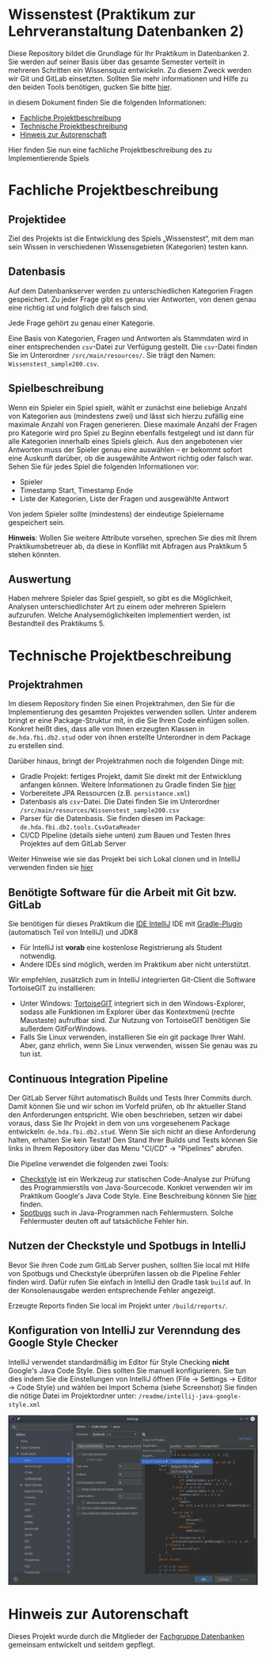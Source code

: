 # Wissenstest (Praktikum zur Lehrveranstaltung Datenbanken 2)

Diese Repository bildet die Grundlage für Ihr Praktikum in Datenbanken 2. Sie werden auf seiner Basis über das gesamte Semester verteilt in mehreren Schritten ein Wissensquiz entwickeln. 
Zu diesem Zweck werden wir Git und GitLab einsetzten. Sollten Sie mehr informationen und Hilfe zu den beiden Tools benötigen, gucken Sie bitte [hier](readme/gitandgitlab.md).

in diesem Dokument finden Sie die folgenden Informationen: 
- [Fachliche Projektbeschreibung](#fachliche-projectbeschreibung)
- [Technische Projektbeschreibung](#technische-projektbeschreibung)
- [Hinweis zur Autorenschaft](#hinweis-zur-autorenschaft)

Hier finden Sie nun eine fachliche Projektbeschreibung des zu Implementierende Spiels

# Fachliche Projektbeschreibung

## Projektidee
Ziel des Projekts ist die Entwicklung des Spiels „Wissenstest“, mit dem man sein Wissen in verschiedenen Wissensgebieten (Kategorien) testen kann.

## Datenbasis
Auf dem Datenbankserver werden zu unterschiedlichen Kategorien Fragen gespeichert.
Zu jeder Frage gibt es genau vier Antworten, von denen genau eine richtig ist und folglich drei falsch sind.

Jede Frage gehört zu genau einer Kategorie.

Eine Basis von Kategorien, Fragen und Antworten als Stammdaten wird in einer entsprechenden `csv`-Datei zur Verfügung gestellt. Die `csv`-Datei finden Sie im Unterordner `/src/main/resources/`. Sie trägt den Namen: `Wissenstest_sample200.csv`.

## Spielbeschreibung
Wenn ein Spieler ein Spiel spielt, wählt er zunächst eine beliebige Anzahl von Kategorien aus (mindestens zwei) und lässt sich hierzu zufällig eine maximale Anzahl von Fragen generieren. Diese maximale Anzahl der Fragen pro Kategorie wird pro Spiel zu Beginn ebenfalls festgelegt und ist dann für alle Kategorien innerhalb eines Spiels gleich.
Aus den angebotenen vier Antworten muss der Spieler genau eine auswählen – er bekommt sofort eine Auskunft darüber, ob die ausgewählte Antwort richtig oder falsch war.
Sehen Sie für jedes Spiel die folgenden Informationen vor:
- Spieler
- Timestamp Start, Timestamp Ende
- Liste der Kategorien, Liste der Fragen und ausgewählte Antwort

Von jedem Spieler sollte (mindestens) der eindeutige Spielername gespeichert sein.

**Hinweis**: Wollen Sie weitere Attribute vorsehen, sprechen Sie dies mit Ihrem Praktikumsbetreuer ab, da diese in Konflikt mit Abfragen aus Praktikum 5 stehen könnten.

## Auswertung
Haben mehrere Spieler das Spiel gespielt, so gibt es die Möglichkeit, Analysen unterschiedlichster Art zu einem oder mehreren Spielern aufzurufen. Welche Analysemöglichkeiten implementiert werden, ist Bestandteil des Praktikums 5.


# Technische Projektbeschreibung

## Projektrahmen
Im diesem Repository finden Sie einen Projektrahmen, den Sie für die Implementierung des gesamten Projektes verwenden sollen. Unter anderem bringt er eine Package-Struktur mit, in die Sie Ihren Code einfügen sollen. Konkret heißt dies, dass alle von Ihnen erzeugten Klassen in `de.hda.fbi.db2.stud` oder von ihnen erstellte Unterordner in dem Package zu erstellen sind. 

Darüber hinaus, bringt der Projektrahmen noch die folgenden Dinge mit: 
- Gradle Projekt: fertiges Projekt, damit Sie direkt mit der Entwicklung anfangen können. Weitere Informationen zu Gradle finden Sie [hier](https://gradle.org/)
- Vorbereitete JPA Ressourcen (z.B. `persistance.xml`)
- Datenbasis als `csv`-Datei. Die Datei finden Sie im Unterordner `/src/main/resources/Wissenstest_sample200.csv`
- Parser für die Datenbasis. Sie finden diesen im Package: `de.hda.fbi.db2.tools.CsvDataReader`
- CI/CD Pipeline (details siehe unten) zum Bauen und Testen Ihres Projektes auf dem GitLab Server

Weiter Hinweise wie sie das Projekt bei sich Lokal clonen und in IntelliJ verwenden finden sie [hier](readme/gitandgitlab.md)

## Benötigte Software für die Arbeit mit Git bzw. GitLab
Sie benötigen für dieses Praktikum die [IDE IntelliJ](https://www.jetbrains.com/idea/) IDE mit [Gradle-Plugin](https://docs.gradle.org/current/userguide/idea_plugin.html) (automatisch Teil von IntelliJ) und JDK8
- Für IntelliJ ist **vorab** eine kostenlose Registrierung als Student notwendig.
- Andere IDEs sind möglich, werden im Praktikum aber nicht unterstützt.

Wir empfehlen, zusätzlich zum in IntelliJ integrierten Git-Client die Software TortoiseGIT zu installieren:
- Unter Windows: [TortoiseGIT](https://tortoisegit.org/) integriert sich in den Windows-Explorer, sodass alle Funktionen im Explorer über das Kontextmenü (rechte Maustaste) aufrufbar sind. Zur Nutzung von TortoiseGIT benötigen Sie außerdem GitForWindows.
- Falls Sie Linux verwenden, installieren Sie ein git package Ihrer Wahl. Aber, ganz ehrlich, wenn Sie Linux verwenden, wissen Sie genau was zu tun ist. 

## Continuous Integration Pipeline
Der GitLab Server führt automatisch Builds und Tests Ihrer Commits durch. Damit können Sie und wir schon im Vorfeld prüfen, ob Ihr aktueller Stand den Anforderungen entspricht. 
Wie oben beschrieben, setzen wir dabei voraus, dass Sie Ihr Projekt in dem von uns vorgesehenem Package entwickeln: `de.hda.fbi.db2.stud`. Wenn Sie sich nicht an diese Anforderung halten, erhalten Sie kein Testat! Den Stand Ihrer Builds und Tests können Sie links in Ihrem Repository über das Menu "CI/CD" &rarr; "Pipelines" abrufen.

Die Pipeline verwendet die folgenden zwei Tools: 
- [Checkstyle](http://checkstyle.sourceforge.net/) ist ein Werkzeug zur statischen Code-Analyse zur Prüfung des Programmierstils von Java-Sourcecode. Konkret verwenden wir im Praktikum Google's Java Code Style. Eine Beschreibung können Sie [hier](http://checkstyle.sourceforge.net/google_style.html) finden. 
- [Spotbugs](https://spotbugs.github.io/) such in Java-Programmen nach Fehlermustern. Solche Fehlermuster deuten oft auf tatsächliche Fehler hin.


## Nutzen der Checkstyle und Spotbugs in IntelliJ
Bevor Sie ihren Code zum GitLab Server pushen, sollten Sie local mit Hilfe von Spotbugs und Checkstyle überprüfen lassen ob die Pipeline Fehler finden wird. Dafür rufen Sie einfach in IntelliJ den Gradle task `build` auf. In der Konsolenausgabe werden entsprechende Fehler angezeigt. 

Erzeugte Reports finden Sie local im Projekt unter `/build/reports/`.


## Konfiguration von IntelliJ zur Verenndung des Google Style Checker
IntelliJ verwendet standardmäßig im Editor für Style Checking **nicht** Google's Java Code Style. Dies sollten Sie manuell konfigurieren. Sie tun dies indem Sie die Einstellungen von IntelliJ öffnen (File &rarr; Settings &rarr; Editor &rarr; Code Style) und wählen bei Import Schema (siehe Screenshot) 
Sie finden die nötige Datei im Projektordner unter: `/readme/intellij-java-google-style.xml`

![IntelliJ Änderung Coding Style](readme/intellij-googlestyleplugin.png)


# Hinweis zur Autorenschaft
Dieses Projekt wurde durch die Mitglieder der [Fachgruppe Datenbanken](https://fbi.h-da.de/fachbereich/fachgruppen/datenbanken/) gemeinsam entwickelt und seitdem gepflegt. 

